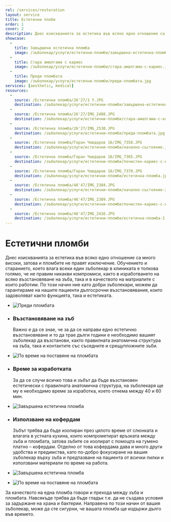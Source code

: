 ```yaml
---
rel: /services/restoration
layout: service
title: Естетични плоби
order: 1
cover: 2
description: Днес изискванията за естетика във всяко едно отношение са много високи, затова и пломбите не правят изключение. Със съвременните материали и прецизно изпълнение от страна на зъболекар, те са устойчиви във времето, задоволяващи напълно както функцията, така и естетиката. Естетичните пломби на добър зъболекар, не могат да се различат от естествените зъби.
showcase:
  - 
    title: Завършена естетична пломба
    image: /зъболекар/услуги/естетични-пломби/завършена-естетична-пломба.jpg
  - 
    title: Стара амалгама с кариес
    image: /зъболекар/услуги/естетични-пломби/стара-амалгама-с-кариес.jpg
  - 
    title: Преди пломбата
    image: /зъболекар/услуги/естетични-пломби/преди-пломбата.jpg
services: [aesthetic, medical]
resources:
  -
    source: /Естетична пломба/26'27/1 Y.JPG
    destination: /зъболекар/услуги/естетични-пломби/завършена-естетична-пломба.jpg
  -
    source: /Естетична пломба/26'27/IMG_2488.JPG
    destination: /зъболекар/услуги/естетични-пломби/стара-амалгама-с-кариес.jpg
  -
    source: /Естетична пломба/26'27/IMG_2530.JPG
    destination: /зъболекар/услуги/естетични-пломби/преди-пломбата.jpg
  -
    source: /Естетична пломба/Горан Чавдаров 16/IMG_7358.JPG
    destination: /зъболекар/услуги/естетични-пломби/начално-състояние.jpg
  -
    source: /Естетична пломба/Горан Чавдаров 16/IMG_7365.JPG
    destination: /зъболекар/услуги/естетични-пломби/почистен-кариес-с-кофердам.jpg
  -
    source: /Естетична пломба/Горан Чавдаров 16/IMG_7370.JPG
    destination: /зъболекар/услуги/естетични-пломби/естетична-пломба.jpg
  -
    source: /Естетична пломба/46'47/IMG_2384.JPG
    destination: /зъболекар/услуги/естетични-пломби/начално-състояние-2.jpg
  -
    source: /Естетична пломба/46'47/IMG_2389.JPG
    destination: /зъболекар/услуги/естетични-пломби/почистен-кариес-с-кофердам-2.jpg
  -
    source: /Естетична пломба/46'47/IMG_2416.JPG
    destination: /зъболекар/услуги/естетични-пломби/естетична-пломба-2.jpg
---
```

# Естетични пломби
Днес изискванията за естетика във всяко едно отношение са много високи, затова и пломбите не правят изключение. Обучението и старанието, което влага всеки един зъболекар в клиниката е толкова голямо, че не правим никакви компромиси, както в изработването на всяко възстановяване на зъба, така и в качеството на матриалите с които работим. По този начин ние като добри зъболекари, можем да гарантираме на нашите пациенти дългосрочни възстановявания, които задоволяват както функцията, така и естетиката.

- ![Преди пломбата](естетични-пломби/начално-състояние.jpg)
- ### Възстановяване на зъб
  Важно е да се знае, че за да се направи едно естетично възстановяване и то да трае дълги години е необходимо вашият зъболекар да възстанови, както правилната анатомична структура на зъба, така и контактите със съседните и срещупложните зъби.
- ![По време на поставяне на пломбата](естетични-пломби/естетична-пломба.jpg)
- ### Време за изработката
  За да се случи всичко това и зъбът да бъде възстановен естетически с правилната анатомична структура, на зъболекаря ще му е необходимо време за изработка, което отнема между 40 и 60 мин. 
- ![Завършена естетична пломба](естетични-пломби/почистен-кариес-с-кофердам.jpg)


- ### Използване на кофердам
  Зъбът трябва да бъде изолиран през цялото време от слюнката и влагата в устната кухина, които компрометират връзката между зъба и пломбата, затова зъбите се изолират с помощта на гумено платно – кофердам. Отделно от това кофердама дава и много други удобства и предимства, като по-добро фокусиране на вашия зъболекар върху зъба и предпазване на пациента от всички пилки и използвани материали по време на работа.
- ![Завършена естетична пломба](естетични-пломби/почистен-кариес-с-кофердам-2.jpg)
- ![По време на поставяне на пломбата](естетични-пломби/естетична-пломба-2.jpg)

За качеството на една пломба говори и прехода между зъба и пломбата. Навсякъде трябва да бъде гладък т.е. да не създава условия за задържане на храна и бактерии. Направена по този начин от вашия зъболекар, може да сте сигурни, че вашата пломба ще издържи дълго във времето.
